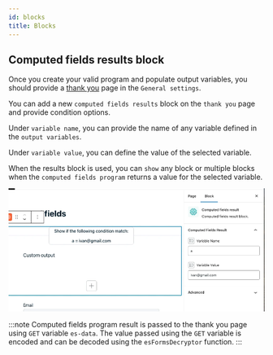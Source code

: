 ```yaml
---
id: blocks
title: Blocks
---
```


## Computed fields results block

Once you create your valid program and populate output variables, you should provide a [thank you](/forms/features/success-redirect) page in the `General settings`.

You can add a new `computed fields results` block on the `thank you` page and provide condition options.

Under `variable name`, you can provide the name of any variable defined in the `output variables`.

Under `variable value`, you can define the value of the selected variable.

When the results block is used, you can `show` any block or multiple blocks when the `computed fields program` returns a value for the selected variable.

![Computed Fields screen](/img/forms/addon-computed-fields-results.webp)

:::note
Computed fields program result is passed to the thank you page using `GET` variable `es-data`.
The value passed using the `GET` variable is encoded and can be decoded using the `esFormsDecryptor` function.
:::
